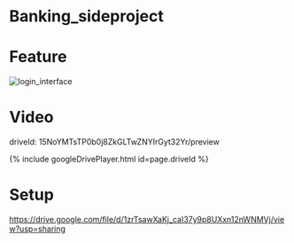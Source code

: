 
# Banking_sideproject




# Feature






![login_interface](https://github.com/BoscoChu/Banking_sideproject/assets/133321529/5346fbfc-3992-42ea-8950-f3277fc3c578)


# Video

driveId: 15NoYMTsTP0b0j8ZkGLTwZNYIrGyt32Yr/preview


{% include googleDrivePlayer.html id=page.driveId %}

          






# Setup
https://drive.google.com/file/d/1zrTsawXaKj_caI37y9p8UXxn12nWNMVj/view?usp=sharing
